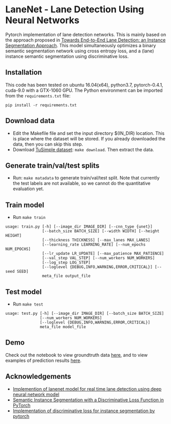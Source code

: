 # LaneNet - Lane Detection Using Neural Networks

Pytorch implementation of lane detection networks. This is mainly based on the approach proposed in [Towards End-to-End Lane Detection: an Instance Segmentation Approach](https://arxiv.org/abs/1802.05591). This model simultaneously optimizes a binary semantic segmentation network using cross entropy loss, and a (lane) instance semantic segmentation using discriminative loss.

## Installation
This code has been tested on ubuntu 16.04(x64), python3.7, pytorch-0.4.1, cuda-9.0 with a GTX-1060 GPU. 
The Python environment can be imported from the `requirements.txt` file:
```
pip install -r requirements.txt
```

## Download data
- Edit the Makefile file and set the input directory $(IN_DIR) location. This is place where the dataset will be stored. If you already downloaded the data, then you can skip this step.
- Download [TuSimple dataset](https://github.com/TuSimple/tusimple-benchmark/wiki): `make download`.  Then extract the data.

## Generate train/val/test splits
- Run: `make matadata` to generate train/val/test split. Note that currently the test labels are not available, so we cannot do the quantitative evaluation yet. 

## Train model
- Run `make train`

```
usage: train.py [-h] [--image_dir IMAGE_DIR] [--cnn_type {unet}]
                [--batch_size BATCH_SIZE] [--width WIDTH] [--height HEIGHT]
                [--thickness THICKNESS] [--max_lanes MAX_LANES]
                [--learning_rate LEARNING_RATE] [--num_epochs NUM_EPOCHS]
                [--lr_update LR_UPDATE] [--max_patience MAX_PATIENCE]
                [--val_step VAL_STEP] [--num_workers NUM_WORKERS]
                [--log_step LOG_STEP]
                [--loglevel {DEBUG,INFO,WARNING,ERROR,CRITICAL}] [--seed SEED]
                meta_file output_file
```

## Test model
- Run `make test`

```
usage: test.py [-h] [--image_dir IMAGE_DIR] [--batch_size BATCH_SIZE]
               [--num_workers NUM_WORKERS]
               [--loglevel {DEBUG,INFO,WARNING,ERROR,CRITICAL}]
               meta_file model_file
```

## Demo
   Check out the notebook to view groundtruth data [here](notebooks/view_groundtruth.ipynb), and to view examples of prediction results [here](notebooks/view_prediction.ipynb).

## Acknowledgements
- [Implemention of lanenet model for real time lane detection using deep neural network model](https://github.com/MaybeShewill-CV/lanenet-lane-detection)
- [Semantic Instance Segmentation with a Discriminative Loss Function in PyTorch](https://github.com/Wizaron/instance-segmentation-pytorch)
- [Implementation of discriminative loss for instance segmentation by pytorch](https://github.com/nyoki-mtl/pytorch-discriminative-loss)
